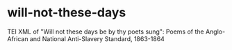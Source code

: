 will-not-these-days
===================

TEI XML of "Will not these days be by thy poets sung": Poems of the Anglo-African and National Anti-Slavery Standard, 1863-1864
